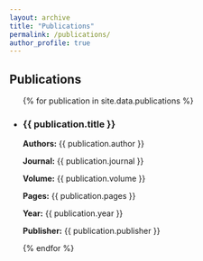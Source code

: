 ```yaml
---
layout: archive
title: "Publications"
permalink: /publications/
author_profile: true
---
```



<div class="publications-list">
  <h2>Publications</h2>
  <ul>
    {% for publication in site.data.publications %}
      <li>
        <h3>{{ publication.title }}</h3>
        <p><strong>Authors:</strong> {{ publication.author }}</p>
        <p><strong>Journal:</strong> {{ publication.journal }}</p>
        <p><strong>Volume:</strong> {{ publication.volume }}</p>
        <p><strong>Pages:</strong> {{ publication.pages }}</p>
        <p><strong>Year:</strong> {{ publication.year }}</p>
        <p><strong>Publisher:</strong> {{ publication.publisher }}</p>
      </li>
    {% endfor %}
  </ul>
</div>


